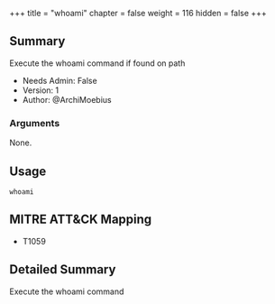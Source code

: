+++
title = "whoami"
chapter = false
weight = 116
hidden = false
+++

## Summary

Execute the whoami command if found on path
  
- Needs Admin: False  
- Version: 1  
- Author: @ArchiMoebius  

### Arguments

None.

## Usage

```
whoami
```

## MITRE ATT&CK Mapping

- T1059

## Detailed Summary

Execute the whoami command
